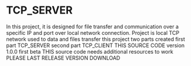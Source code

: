 # TCP_SERVER

In this project, it is designed for file transfer and communication over a specific IP and port over local network connection.
Project is local TCP network used to data and files transfer
this project two parts created
first part TCP_SERVER
second part TCP_CLIENT
THIS SOURCE CODE version 1.0.0 first beta
THIS source code needs additional resources to work
PLEASE LAST RELEASE VERSION DOWNLOAD
